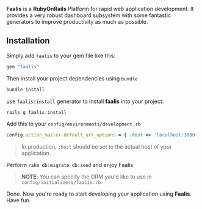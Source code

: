 **Faalis** is a **RubyOnRails** Platform for rapid web application development. It provides a very
robust dashboard subsystem with some fantastic generators to improve productivity as much as possible.

## Installation
Simply add `faalis` to your gem file like this:

```ruby
gem "faalis"
```

Then install your project dependencies using `bundle`

```bash
bundle install
```

use `faalis:install` generator to install **faalis** into your project.

```bash
rails g faalis:install
```

Add this to your `config/environments/development.rb`

```ruby
config.action_mailer.default_url_options = { :host => 'localhost:3000' }
```
> In production, `:host` should be set to the actual host of your application.

Perform `rake db:migrate db:seed` and enjoy Faalis

> **NOTE**: You can specify the ORM you'd like to use in `config/initializers/faalis.rb`

Done. Now you're ready to start developing your application using **Faalis**. Have fun.
